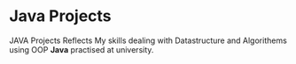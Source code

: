 # Java Projects

JAVA Projects Reflects My skills dealing with Datastructure and Algorithems using OOP **Java** practised at university.
